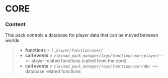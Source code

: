 # CORE

### Content

This pack controls a database for player data that can be moved between worlds
> - **functions**   > _`l.player/function/user/`_
> - **call events** > _`zleinad_pack_manager/tags/function/user/player/`_ -=- player related functions (called from the core)
> - **call events** > _`zleinad_pack_manager/tags/function/user/db/`_ -=- database related functions

